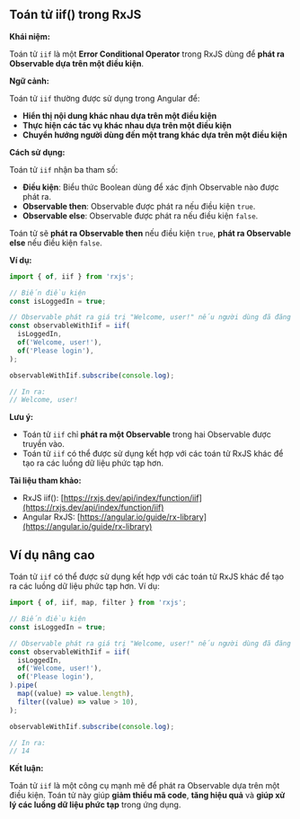 ## Toán tử iif() trong RxJS

**Khái niệm:**

Toán tử `iif` là một **Error Conditional Operator** trong RxJS dùng để **phát ra Observable dựa trên một điều kiện**.

**Ngữ cảnh:**

Toán tử `iif` thường được sử dụng trong Angular để:

* **Hiển thị nội dung khác nhau dựa trên một điều kiện**
* **Thực hiện các tác vụ khác nhau dựa trên một điều kiện**
* **Chuyển hướng người dùng đến một trang khác dựa trên một điều kiện**

**Cách sử dụng:**

Toán tử `iif` nhận ba tham số:

* **Điều kiện**: Biểu thức Boolean dùng để xác định Observable nào được phát ra.
* **Observable then**: Observable được phát ra nếu điều kiện `true`.
* **Observable else**: Observable được phát ra nếu điều kiện `false`.

Toán tử sẽ **phát ra Observable then** nếu điều kiện `true`, **phát ra Observable else** nếu điều kiện `false`.

**Ví dụ:**

```typescript
import { of, iif } from 'rxjs';

// Biến điều kiện
const isLoggedIn = true;

// Observable phát ra giá trị "Welcome, user!" nếu người dùng đã đăng nhập
const observableWithIif = iif(
  isLoggedIn,
  of('Welcome, user!'),
  of('Please login'),
);

observableWithIif.subscribe(console.log);

// In ra:
// Welcome, user!
```

**Lưu ý:**

* Toán tử `iif` chỉ **phát ra một Observable** trong hai Observable được truyền vào.
* Toán tử `iif` có thể được sử dụng kết hợp với các toán tử RxJS khác để tạo ra các luồng dữ liệu phức tạp hơn.

**Tài liệu tham khảo:**

* RxJS iif(): [https://rxjs.dev/api/index/function/iif](https://rxjs.dev/api/index/function/iif)
* Angular RxJS: [https://angular.io/guide/rx-library](https://angular.io/guide/rx-library)

## Ví dụ nâng cao

Toán tử `iif` có thể được sử dụng kết hợp với các toán tử RxJS khác để tạo ra các luồng dữ liệu phức tạp hơn. Ví dụ:

```typescript
import { of, iif, map, filter } from 'rxjs';

// Biến điều kiện
const isLoggedIn = true;

// Observable phát ra giá trị "Welcome, user!" nếu người dùng đã đăng nhập, sau đó lấy độ dài của chuỗi và chỉ lấy giá trị lớn hơn 10
const observableWithIif = iif(
  isLoggedIn,
  of('Welcome, user!'),
  of('Please login'),
).pipe(
  map((value) => value.length),
  filter((value) => value > 10),
);

observableWithIif.subscribe(console.log);

// In ra:
// 14
```

**Kết luận:**

Toán tử `iif` là một công cụ mạnh mẽ để phát ra Observable dựa trên một điều kiện. Toán tử này giúp **giảm thiểu mã code**, **tăng hiệu quả** và **giúp xử lý các luồng dữ liệu phức tạp** trong ứng dụng.
